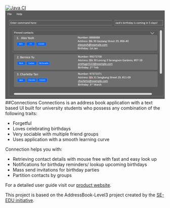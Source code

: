 [![Java CI](https://github.com/AY2122S1-CS2103-F09-4/tp/actions/workflows/gradle.yml/badge.svg)](https://github.com/AY2122S1-CS2103-F09-4/tp/actions/workflows/gradle.yml)
![Ui](docs/images/Ui.png)
##Connections
Connections is an address book application with a text based UI built for university students who possess 
any combination of the following traits:
  * Forgetful
  * Loves celebrating birthdays
  * Very sociable with multiple friend groups
  * Uses application with a smooth learning curve
  
Connection helps you with:
  * Retrieving contact details with mouse free with fast and easy look up
  * Notifications for birthday reminders/ lookup upcoming birthdays
  * Mass send invitations for birthday parties
  * Partition contacts by groups
  


For a detailed user guide visit our [product website](https://ay2122s1-cs2103-f09-4.github.io/tp/UserGuide.html). 

This project is based on the AddressBook-Level3 project created by the [SE-EDU initiative](https://se-education.org).